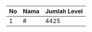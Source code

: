 | No | Nama            | Jumlah Level |
|----|-----------------|--------------|
| 1  | #    |    4425        |
